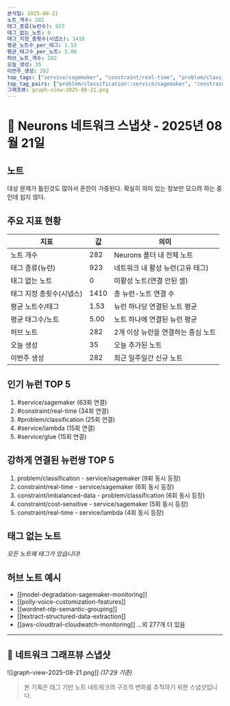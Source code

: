 ```yaml
---
분석일: 2025-08-21
노트_개수: 282
태그_종류(뉴런수): 923
태그_없는_노트: 0
태그_지정_총횟수(시냅스): 1410
평균_노트수_per_태그: 1.53
평균_태그수_per_노트: 5.00
허브_노트_개수: 282
오늘_생성: 35
이번주_생성: 282
top_tags: ["service/sagemaker", "constraint/real-time", "problem/classification", "service/lambda", "service/glue"]
top_tag_pairs: ["problem/classification::service/sagemaker", "constraint/real-time::service/sagemaker", "constraint/imbalanced-data::problem/classification", "constraint/cost-sensitive::service/sagemaker", "constraint/real-time::service/lambda"]
그래프뷰: graph-view-2025-08-21.png
---
```

# 🧠 Neurons 네트워크 스냅샷 - 2025년 08월 21일

## 노트
대상 문제가 틀린것도 많아서 혼란이 가중된다. 확실히 의미 있는 정보만 모으려 하는 중인데 쉽지 않다.


## 주요 지표 현황
| 지표 | 값 | 의미 |
|------|-----|------|
| 노트 개수 | 282 | Neurons 폴더 내 전체 노트 |
| 태그 종류(뉴런) | 923 | 네트워크 내 활성 뉴런(고유 태그) |
| 태그 없는 노트 | 0 | 미활성 노트(연결 안된 셀) |
| 태그 지정 총횟수(시냅스) | 1410 | 총 뉴런-노트 연결 수 |
| 평균 노트수/태그 | 1.53 | 뉴런 하나당 연결된 노트 평균 |
| 평균 태그수/노트 | 5.00 | 노트 하나에 연결된 뉴런 평균 |
| 허브 노트 | 282 | 2개 이상 뉴런을 연결하는 중심 노트 |
| 오늘 생성 | 35 | 오늘 추가된 노트 |
| 이번주 생성 | 282 | 최근 일주일간 신규 노트 |

## 인기 뉴런 TOP 5
1. #service/sagemaker (63회 연결)
2. #constraint/real-time (34회 연결)
3. #problem/classification (25회 연결)
4. #service/lambda (15회 연결)
5. #service/glue (15회 연결)

## 강하게 연결된 뉴런쌍 TOP 5
1. problem/classification - service/sagemaker (9회 동시 등장)
2. constraint/real-time - service/sagemaker (6회 동시 등장)
3. constraint/imbalanced-data - problem/classification (6회 동시 등장)
4. constraint/cost-sensitive - service/sagemaker (5회 동시 등장)
5. constraint/real-time - service/lambda (4회 동시 등장)

## 태그 없는 노트
*모든 노트에 태그가 있습니다!*

## 허브 노트 예시
- [[model-degradation-sagemaker-monitoring]]
- [[polly-voice-customization-features]]
- [[wordnet-nlp-semantic-grouping]]
- [[textract-structured-data-extraction]]
- [[aws-cloudtrail-cloudwatch-monitoring]]
...외 277개 더 있음

---

## 📸 네트워크 그래프뷰 스냅샷
![[graph-view-2025-08-21.png]]
_(17:29 기준)_

> 본 기록은 태그 기반 노트 네트워크의 구조적 변화를 추적하기 위한 스냅샷입니다.  
